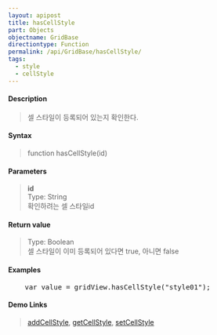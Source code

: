 ```yaml
---
layout: apipost
title: hasCellStyle
part: Objects
objectname: GridBase
directiontype: Function
permalink: /api/GridBase/hasCellStyle/
tags:
  - style
  - cellStyle
---
```



#### Description

> 셀 스타일이 등록되어 있는지 확인한다.  

#### Syntax

> function hasCellStyle(id)  

#### Parameters

> **id**  
> Type: String  
> 확인하려는 셀 스타일id  

#### Return value

> Type: Boolean  
> 셀 스타일이 이미 등록되어 있다면 true, 아니면 false  

#### Examples 

<pre class="prettyprint">
    var value = gridView.hasCellStyle("style01");
</pre>

#### Demo Links
> [addCellStyle](/api/GridBase/addCellStyle), [getCellStyle](/api/GridBase/getCellStyle), [setCellStyle](/api/GridBase/setCellStyle)